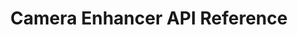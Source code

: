 ---
layout: default-layout
title: Camera Enhancer API Reference
description: This is the main page of Camera Enhancer API Reference for iOS SDK.
keywords: api reference, ios, camera enhancer
needAutoGenerateSidebar: true
needGenerateH3Content: true
breadcrumbText: iOS Camera Enhancer
noTitleIndex: true
---